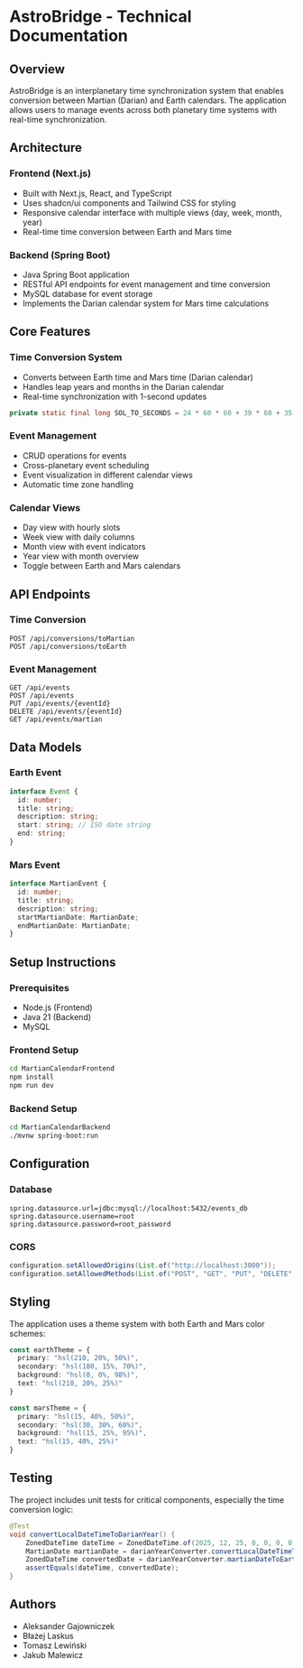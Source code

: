 # AstroBridge - Technical Documentation

## Overview
AstroBridge is an interplanetary time synchronization system that enables conversion between Martian (Darian) and Earth calendars. The application allows users to manage events across both planetary time systems with real-time synchronization.

## Architecture

### Frontend (Next.js)
- Built with Next.js, React, and TypeScript
- Uses shadcn/ui components and Tailwind CSS for styling
- Responsive calendar interface with multiple views (day, week, month, year)
- Real-time time conversion between Earth and Mars time

### Backend (Spring Boot)
- Java Spring Boot application 
- RESTful API endpoints for event management and time conversion
- MySQL database for event storage
- Implements the Darian calendar system for Mars time calculations

## Core Features

### Time Conversion System
- Converts between Earth time and Mars time (Darian calendar)
- Handles leap years and months in the Darian calendar
- Real-time synchronization with 1-second updates

```java
private static final long SOL_TO_SECONDS = 24 * 60 * 60 + 39 * 60 + 35; // Mars day in seconds
```

### Event Management
- CRUD operations for events
- Cross-planetary event scheduling
- Event visualization in different calendar views
- Automatic time zone handling

### Calendar Views
- Day view with hourly slots
- Week view with daily columns
- Month view with event indicators
- Year view with month overview
- Toggle between Earth and Mars calendars

## API Endpoints

### Time Conversion
```
POST /api/conversions/toMartian
POST /api/conversions/toEarth
```

### Event Management
```
GET /api/events
POST /api/events
PUT /api/events/{eventId}
DELETE /api/events/{eventId}
GET /api/events/martian
```

## Data Models

### Earth Event
```typescript
interface Event {
  id: number;
  title: string;
  description: string;
  start: string; // ISO date string
  end: string;
}
```

### Mars Event
```typescript
interface MartianEvent {
  id: number;
  title: string;
  description: string;
  startMartianDate: MartianDate;
  endMartianDate: MartianDate;
}
```

## Setup Instructions

### Prerequisites
- Node.js (Frontend)
- Java 21 (Backend)
- MySQL

### Frontend Setup
```bash
cd MartianCalendarFrontend
npm install
npm run dev
```

### Backend Setup
```bash
cd MartianCalendarBackend
./mvnw spring-boot:run
```

## Configuration

### Database
```properties
spring.datasource.url=jdbc:mysql://localhost:5432/events_db
spring.datasource.username=root
spring.datasource.password=root_password
```

### CORS
```java
configuration.setAllowedOrigins(List.of("http://localhost:3000"));
configuration.setAllowedMethods(List.of("POST", "GET", "PUT", "DELETE", "OPTIONS"));
```

## Styling
The application uses a theme system with both Earth and Mars color schemes:

```typescript
const earthTheme = {
  primary: "hsl(210, 20%, 50%)",
  secondary: "hsl(180, 15%, 70%)",
  background: "hsl(0, 0%, 98%)",
  text: "hsl(210, 20%, 25%)"
}

const marsTheme = {
  primary: "hsl(15, 40%, 50%)",
  secondary: "hsl(30, 30%, 60%)",
  background: "hsl(15, 25%, 95%)",
  text: "hsl(15, 40%, 25%)"
}
```

## Testing
The project includes unit tests for critical components, especially the time conversion logic:

```java
@Test
void convertLocalDateTimeToDarianYear() {
    ZonedDateTime dateTime = ZonedDateTime.of(2025, 12, 25, 0, 0, 0, 0, ZoneId.of("UTC"));
    MartianDate martianDate = darianYearConverter.convertLocalDateTimeToDarianYear(dateTime);
    ZonedDateTime convertedDate = darianYearConverter.martianDateToEarthDate(martianDate);
    assertEquals(dateTime, convertedDate);
}
```

## Authors
- Aleksander Gajowniczek
- Błażej Laskus
- Tomasz Lewiński
- Jakub Malewicz